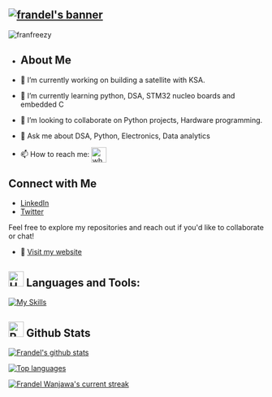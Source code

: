 <h2>
  <a href="https://git.io/typing-svg">
    <img src="https://readme-typing-svg.demolab.com?font=Fira+Code&weight=700&size=25&duration=2000&pause=1000&color=FF2D2D&vCenter=true&random=false&width=500&height=30&lines=Hi+there%2C+I'm+Dev+Frandel+%F0%9F%91%8B%F0%9F%8F%BB;I'm+a+Software+Engineer+%F0%9F%91%A8%E2%80%8D%F0%9F%92%BB;I'm+a+Data+Engineer;I'm+an+ECE+student+%F0%9F%9A%A9" alt="frandel's banner" />
  </a>
</h2>


<p align="left"> <img src="https://komarev.com/ghpvc/?username=franfreezy&label=Profile%20views&color=ba0bea&style=flat" alt="franfreezy" /> </p>


- ## About Me

- 🔭 I’m currently working on building a satellite with KSA.
- 🌱 I’m currently learning python, DSA, STM32 nucleo boards and embedded C
- 👯 I’m looking to collaborate on Python projects, Hardware programming.
- 💬 Ask me about DSA, Python, Electronics, Data analytics
- 📫 How to reach me: <a href="https://wa.me/254729634366" title="Whatsapp"><img alt="whatsapp"  src="https://img.shields.io/badge/WhatsApp-25D366?style=for-the-badge&logo=whatsapp&logoColor=white" height="30" align="center"/></a> 



## Connect with Me

- [LinkedIn](https://www.linkedin.com/in/frandel-wanjawa/)
- [Twitter](https://twitter.com/codewithfreezy)


Feel free to explore my repositories and reach out if you'd like to collaborate or chat!

- 🔗 [Visit my website](https://devfreezy.netlify.app/)




<p align="left">
</p>


## <img src="https://raw.githubusercontent.com/Tarikul-Islam-Anik/Animated-Fluent-Emojis/master/Emojis/Objects/Hammer%20and%20Wrench.png" alt="Hammer and Wrench" width="30" height="30" /> **Languages and Tools:**  
[![My Skills](https://skillicons.dev/icons?i=mysql,html,postgres,css,tailwind,python,php,arduino,c,cpp,js,react,vite,md,git,github,vscode,styledcomponents,postman,stackoverflow&perline=13)](#)

## <img src="https://raw.githubusercontent.com/Tarikul-Islam-Anik/Animated-Fluent-Emojis/master/Emojis/Travel%20and%20places/Rocket.png" alt="Rocket" width="30" height="30" /> Github Stats 

 [![Frandel's github stats](https://bad-apple-github-readme.vercel.app/api?username=franfreezy&show_icons=true&count_private=true&line_height=20&icon_color=00b3ff&theme=blue-green&title_color=00b3ff)](#)
 
 [![Top languages](https://github-readme-mwendwa.vercel.app/api/top-langs/?username=franfreezy&layout=compact&count_private=true&theme=blue-green&title_color=00b3ff)](#)

[![Frandel Wanjawa's current streak](https://streak-stats.demolab.com/?user=franfreezy&count_private=true&theme=blue-green&title_color=00b3ff)](#)
